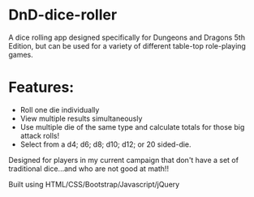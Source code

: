 # DnD-dice-roller

A dice rolling app designed specifically for Dungeons and Dragons 5th Edition, but can be used for a variety of different table-top role-playing games. 

# Features: 
- Roll one die individually
- View multiple results simultaneously
- Use multiple die of the same type and calculate totals for those big attack rolls!
- Select from a d4; d6; d8; d10; d12; or 20 sided-die.

Designed for players in my current campaign that don't have a set of traditional dice...and who are not good at math!!
 
Built using HTML/CSS/Bootstrap/Javascript/jQuery
